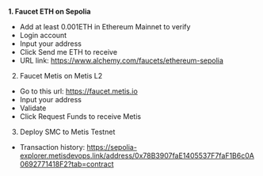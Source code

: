 
**1. Faucet ETH on Sepolia**

- Add at least 0.001ETH in Ethereum Mainnet to verify 
- Login account 
- Input your address 
- Click Send me ETH to receive
- URL link: https://www.alchemy.com/faucets/ethereum-sepolia

2. Faucet Metis on Metis L2

- Go to this url: https://faucet.metis.io
- Input your address
- Validate
- Click Request Funds to receive Metis

3. Deploy SMC to Metis Testnet

- Transaction history: https://sepolia-explorer.metisdevops.link/address/0x78B3907faE1405537F7faF1B6c0A0692771418F2?tab=contract

